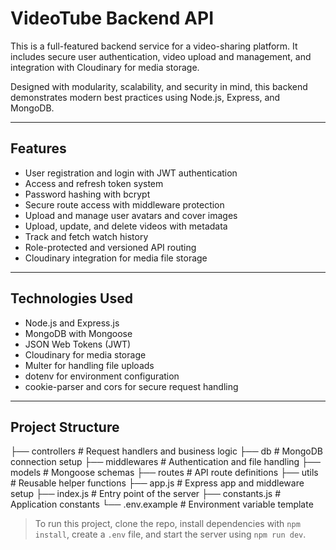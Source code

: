 # VideoTube Backend API

This is a full-featured backend service for a video-sharing platform. It includes secure user authentication, video upload and management, and integration with Cloudinary for media storage.

Designed with modularity, scalability, and security in mind, this backend demonstrates modern best practices using Node.js, Express, and MongoDB.

---

## Features

- User registration and login with JWT authentication
- Access and refresh token system
- Password hashing with bcrypt
- Secure route access with middleware protection
- Upload and manage user avatars and cover images
- Upload, update, and delete videos with metadata
- Track and fetch watch history
- Role-protected and versioned API routing
- Cloudinary integration for media file storage

---

## Technologies Used

- Node.js and Express.js
- MongoDB with Mongoose
- JSON Web Tokens (JWT)
- Cloudinary for media storage
- Multer for handling file uploads
- dotenv for environment configuration
- cookie-parser and cors for secure request handling

---

## Project Structure
├── controllers # Request handlers and business logic
├── db # MongoDB connection setup
├── middlewares # Authentication and file handling
├── models # Mongoose schemas
├── routes # API route definitions
├── utils # Reusable helper functions
├── app.js # Express app and middleware setup
├── index.js # Entry point of the server
├── constants.js # Application constants
└── .env.example # Environment variable template

> To run this project, clone the repo, install dependencies with `npm install`, create a `.env` file, and start the server using `npm run dev`.
